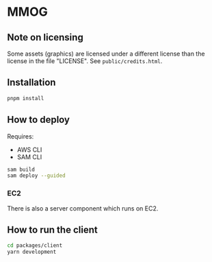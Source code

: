 # MMOG

## Note on licensing

Some assets (graphics) are licensed under a different license than the license in the file "LICENSE".
See `public/credits.html`.

## Installation

```sh
pnpm install
```

## How to deploy

Requires:

- AWS CLI
- SAM CLI

```sh
sam build
sam deploy --guided
```

### EC2

There is also a server component which runs on EC2.

## How to run the client

```sh
cd packages/client
yarn development
```
